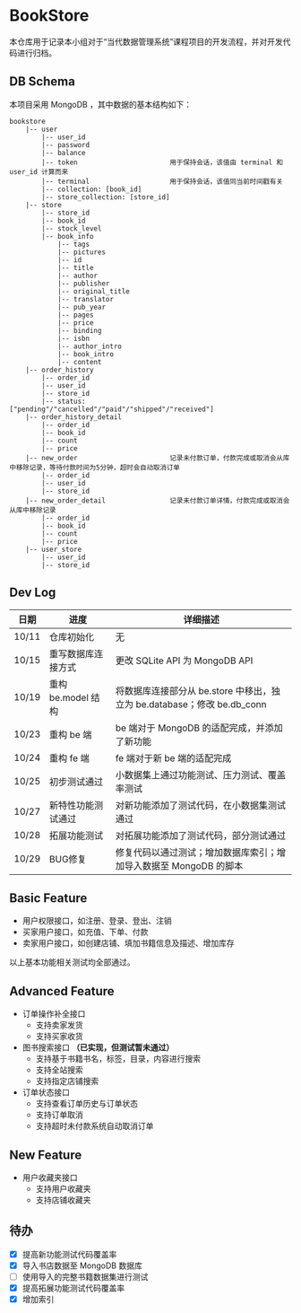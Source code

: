 # BookStore
本仓库用于记录本小组对于“当代数据管理系统”课程项目的开发流程，并对开发代码进行归档。

## DB Schema
本项目采用 MongoDB ，其中数据的基本结构如下：
```
bookstore
    |-- user
        |-- user_id
        |-- password
        |-- balance
        |-- token                       用于保持会话，该值由 terminal 和 user_id 计算而来
        |-- terminal                    用于保持会话，该值同当前时间戳有关
        |-- collection: [book_id]
        |-- store_collection: [store_id]
    |-- store
        |-- store_id
        |-- book_id
        |-- stock_level
        |-- book_info
            |-- tags
            |-- pictures
            |-- id
            |-- title
            |-- author
            |-- publisher
            |-- original_title
            |-- translator
            |-- pub_year
            |-- pages
            |-- price
            |-- binding
            |-- isbn
            |-- author_intro
            |-- book_intro
            |-- content
    |-- order_history
        |-- order_id
        |-- user_id
        |-- store_id
        |-- status: ["pending"/"cancelled"/"paid"/"shipped"/"received"]
    |-- order_history_detail
        |-- order_id
        |-- book_id
        |-- count
        |-- price
    |-- new_order                       记录未付款订单，付款完成或取消会从库中移除记录，等待付款时间为5分钟，超时会自动取消订单
        |-- order_id
        |-- user_id
        |-- store_id
    |-- new_order_detail                记录未付款订单详情，付款完成或取消会从库中移除记录
        |-- order_id
        |-- book_id
        |-- count
        |-- price
    |-- user_store
        |-- user_id
        |-- store_id
```

## Dev Log
|日期        |进度             |详细描述             |
|------------|-----------------|--------------------|
|10/11|仓库初始化                 |无                    |
|10/15|重写数据库连接方式          |更改 SQLite API 为 MongoDB API                   |
|10/19|重构 be.model 结构         |将数据库连接部分从 be.store 中移出，独立为 be.database；修改 be.db_conn|
|10/23|重构 be 端                 |be 端对于 MongoDB 的适配完成，并添加了新功能                   |
|10/24|重构 fe 端                 |fe 端对于新 be 端的适配完成                   |
|10/25|初步测试通过                |小数据集上通过功能测试、压力测试、覆盖率测试             |
|10/27|新特性功能测试通过          |对新功能添加了测试代码，在小数据集测试通过             |
|10/28|拓展功能测试                |对拓展功能添加了测试代码，部分测试通过             |
|10/29|BUG修复                    |修复代码以通过测试；增加数据库索引；增加导入数据至 MongoDB 的脚本            |

## Basic Feature
- 用户权限接口，如注册、登录、登出、注销
- 买家用户接口，如充值、下单、付款
- 卖家用户接口，如创建店铺、填加书籍信息及描述、增加库存

以上基本功能相关测试均全部通过。

## Advanced Feature
- 订单操作补全接口
    - 支持卖家发货
    - 支持买家收货
- 图书搜索接口 **（已实现，但测试暂未通过）**
    - 支持基于书籍书名，标签，目录，内容进行搜索
    - 支持全站搜索
    - 支持指定店铺搜索
- 订单状态接口
    - 支持查看订单历史与订单状态
    - 支持订单取消
    - 支持超时未付款系统自动取消订单

## New Feature
- 用户收藏夹接口
    - 支持用户收藏夹
    - 支持店铺收藏夹

## 待办
- [x] 提高新功能测试代码覆盖率
- [x] 导入书店数据至 MongoDB 数据库
- [ ] 使用导入的完整书籍数据集进行测试
- [x] 提高拓展功能测试代码覆盖率
- [x] 增加索引
